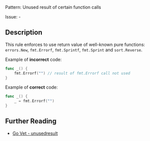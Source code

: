 Pattern: Unused result of certain function calls

Issue: -

## Description

This rule enforces to use return value of well-known pure functions: `errors.New`, `fmt.Errorf`, `fmt.Sprintf`, `fmt.Sprint` and `sort.Reverse`.


Example of **incorrect** code:

```go
func _() {
	fmt.Errorf("") // result of fmt.Errorf call not used
}
```

Example of **correct** code:

```go
func _() {
	_ = fmt.Errorf("")
}
```

## Further Reading

* [Go Vet - unusedresult](https://golang.org/cmd/vet/#hdr-Unused_result_of_certain_function_calls)
